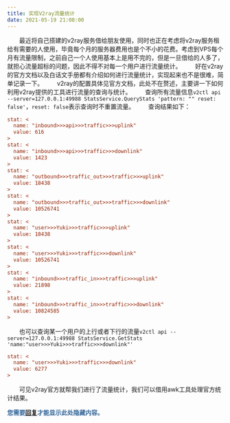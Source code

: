 ```yaml
---
title: 实现V2ray流量统计
date: 2021-05-19 21:08:00
---
```


　　最近将自己搭建的v2ray服务借给朋友使用，同时也正在考虑将v2ray服务租给有需要的人使用，毕竟每个月的服务器费用也是个不小的花费。考虑到VPS每个月有流量限制，之前自己一个人使用基本上是用不完的，但是一旦借给的人多了，就担心流量超标的问题，因此不得不对每一个用户进行流量统计。
　　好在v2ray的官方文档以及白话文手册都有介绍如何进行流量统计，实现起来也不是很难，简单记录一下。
　　v2ray的配置具体见官方文档，此处不在赘述，主要讲一下如何利用v2ray提供的工具进行流量的查询与统计。
　　查询所有流量信息`v2ctl api --server=127.0.0.1:49988 StatsService.QueryStats 'pattern: "" reset: false'`，`reset: false`表示查询时不重置流量。
　　查询结果如下：
```ini
stat: <
  name: "inbound>>>api>>>traffic>>>uplink"
  value: 616
>
stat: <
  name: "inbound>>>api>>>traffic>>>downlink"
  value: 1423
>
stat: <
  name: "outbound>>>traffic_out>>>traffic>>>uplink"
  value: 18438
>
stat: <
  name: "outbound>>>traffic_out>>>traffic>>>downlink"
  value: 10526741
>
stat: <
  name: "user>>>Yuki>>>traffic>>>uplink"
  value: 18438
>
stat: <
  name: "user>>>Yuki>>>traffic>>>downlink"
  value: 10526741
>
stat: <
  name: "inbound>>>traffic_in>>>traffic>>>uplink"
  value: 21898
>
stat: <
  name: "inbound>>>traffic_in>>>traffic>>>downlink"
  value: 10824585
>
```
　　也可以查询某一个用户的上行或者下行的流量`v2ctl api --server=127.0.0.1:49988 StatsService.GetStats 'name:"user>>>Yuki>>>traffic>>>downlink"'`
```ini
stat: <
  name: "user>>>Yuki>>>traffic>>>downlink"
  value: 6277
>
```
　　可见v2ray官方就帮我们进行了流量统计，我们可以借用awk工具处理官方统计结果。
<div class="reply2view" style="font-weight:bolder; color:#336699;">您需要<a id="comment_show" href="#comments">回复</a>才能显示此处隐藏内容。</div>